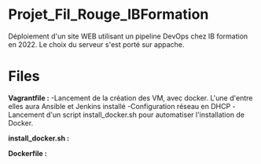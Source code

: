 # Projet_Fil_Rouge_IBFormation
Déploiement d'un site WEB utilisant un pipeline DevOps chez IB formation en 2022. 
Le choix du serveur s'est porté sur appache.

# Files

**Vagrantfile :**
-Lancement de la création des VM, avec docker. L'une d'entre elles aura Ansible et Jenkins installé
-Configuration réseau en DHCP
-Lancement d'un script install_docker.sh pour automatiser l'installation de Docker.

**install_docker.sh :**

**Dockerfile :**

